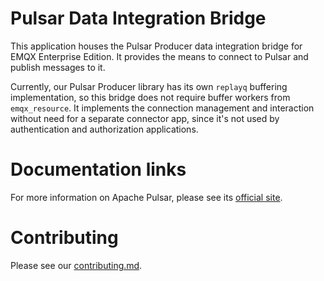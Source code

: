 # Pulsar Data Integration Bridge

This application houses the Pulsar Producer data integration bridge
for EMQX Enterprise Edition.  It provides the means to connect to
Pulsar and publish messages to it.

Currently, our Pulsar Producer library has its own `replayq` buffering
implementation, so this bridge does not require buffer workers from
`emqx_resource`.  It implements the connection management and
interaction without need for a separate connector app, since it's not
used by authentication and authorization applications.

# Documentation links

For more information on Apache Pulsar, please see its [official
site](https://pulsar.apache.org/).

<!---
# Configurations

Please see [our official
documentation](https://www.emqx.io/docs/en/v5.0/data-integration/data-bridge-pulsar.html)
for more detailed info.
--->

# Contributing

Please see our [contributing.md](../../CONTRIBUTING.md).
